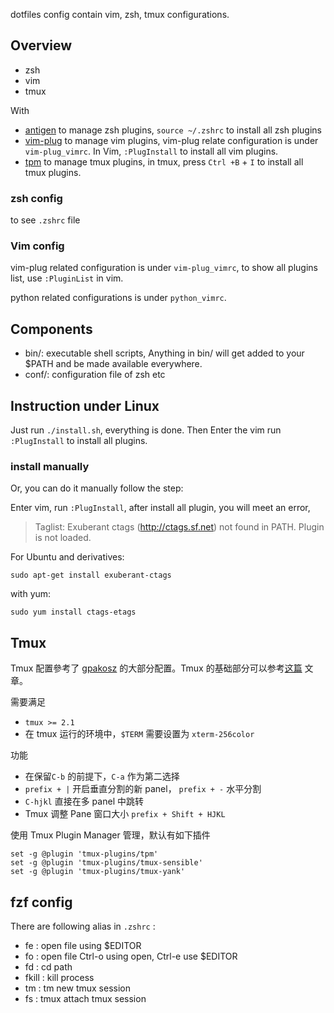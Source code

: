 dotfiles config contain vim, zsh, tmux configurations.

## Overview

- zsh
- vim
- tmux

With

- [antigen](https://gtk.pw/antigen) to manage zsh plugins, `source ~/.zshrc` to install all zsh plugins
- [vim-plug](https://github.com/junegunn/vim-plug) to manage vim plugins, vim-plug relate configuration is under `vim-plug_vimrc`. In Vim, `:PlugInstall` to install all vim plugins.
- [tpm](https://github.com/tmux-plugins/tpm) to manage tmux plugins, in tmux, press `Ctrl +B` + `I` to install all tmux plugins.

### zsh config
to see `.zshrc` file

### Vim config
vim-plug related configuration is under `vim-plug_vimrc`, to show all plugins list, use `:PluginList` in vim.

python related configurations is under `python_vimrc`.

## Components

- bin/: executable shell scripts, Anything in bin/ will get added to your $PATH and be made available everywhere.
- conf/: configuration file of zsh etc

## Instruction under Linux

Just run `./install.sh`, everything is done. Then Enter the vim run `:PlugInstall` to install all plugins.

### install manually
Or, you can do it manually follow the step:

Enter vim, run `:PlugInstall`, after install all plugin, you will meet an error,

> Taglist: Exuberant ctags (http://ctags.sf.net) not found in PATH. Plugin is not loaded.

For Ubuntu and derivatives:

	sudo apt-get install exuberant-ctags

with yum:

	sudo yum install ctags-etags


## Tmux
Tmux 配置參考了 [gpakosz](https://github.com/gpakosz/.tmux) 的大部分配置。Tmux 的基础部分可以参考[这篇](http://einverne.github.io/post/2017/07/tmux-introduction.html) 文章。

需要满足

- `tmux >= 2.1`
- 在 tmux 运行的环境中，`$TERM` 需要设置为 `xterm-256color`

功能

- 在保留`C-b` 的前提下，`C-a` 作为第二选择
- `prefix + |` 开启垂直分割的新 panel， `prefix + -` 水平分割
- `C-hjkl` 直接在多 panel 中跳转
- Tmux 调整 Pane 窗口大小 `prefix + Shift + HJKL`

使用 Tmux Plugin Manager 管理，默认有如下插件

    set -g @plugin 'tmux-plugins/tpm'
    set -g @plugin 'tmux-plugins/tmux-sensible'
    set -g @plugin 'tmux-plugins/tmux-yank'


## fzf config
There are following alias in `.zshrc` :

- fe : open file using $EDITOR
- fo : open file Ctrl-o using open, Ctrl-e use $EDITOR
- fd : cd path
- fkill : kill process
- tm : tm new tmux session
- fs : tmux attach tmux session
